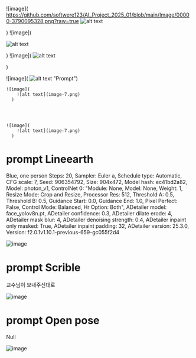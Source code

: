 ![image](
   https://github.com/softwere123/AI_Project_2025_01/blob/main/Image/00000-3790095328.png?raw=true
   ![alt text](image-5.png)
 
)
![image](
  
  ![alt text](image-1.png)
  
)
![image](
   ![alt text](image-2.png)
  
)

  ![image](
 ![alt text](image-3.png)
  "Prompt")



    ![image](
        ![alt text](image-7.png)
      )


      
      
    ![image](
        ![alt text](image-7.png)
      )
# prompt Lineearth
Blue, one person
Steps: 20, Sampler: Euler a, Schedule type: Automatic, CFG scale: 7, Seed: 906354792, Size: 904x472, Model hash: ec41bd2a82, Model: photon_v1, ControlNet 0: "Module: None, Model: None, Weight: 1, Resize Mode: Crop and Resize, Processor Res: 512, Threshold A: 0.5, Threshold B: 0.5, Guidance Start: 0.0, Guidance End: 1.0, Pixel Perfect: False, Control Mode: Balanced, Hr Option: Both", ADetailer model: face_yolov8n.pt, ADetailer confidence: 0.3, ADetailer dilate erode: 4, ADetailer mask blur: 4, ADetailer denoising strength: 0.4, ADetailer inpaint only masked: True, ADetailer inpaint padding: 32, ADetailer version: 25.3.0, Version: f2.0.1v1.10.1-previous-659-gc055f2d4  

   ![image](https://github.com/softwere123/AI_Project_2025_01/blob/main/ControlNet/Lineeart.png)

# prompt Scrible
 교수님이 보내주신대로


    
   ![image](https://github.com/softwere123/AI_Project_2025_01/blob/main/ControlNet/Scrible.png)
# prompt Open pose
Null

 ![image](
  https://github.com/softwere123/AI_Project_2025_01/blob/main/ControlNet/opemPose.png)




      